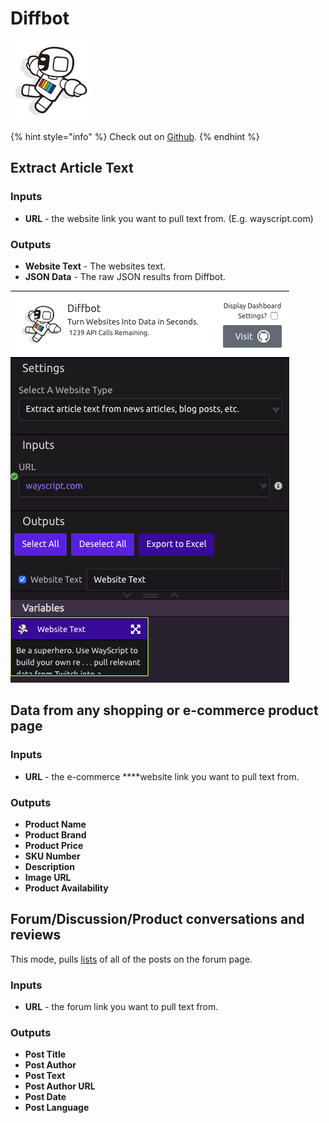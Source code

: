 # Diffbot

![Turn Websites Into Data in Seconds.](../../.gitbook/assets/diffbot.png)

{% hint style="info" %}
Check out on [Github](https://github.com/diffbot/diffbot-python-client).
{% endhint %}

## Extract Article Text

### Inputs

* **URL** - the website link you want to pull text from. \(E.g. wayscript.com\)

### Outputs

* **Website Text** - The websites text.
* **JSON Data** - The raw JSON results from Diffbot. 

![Diffbot](../../.gitbook/assets/screenshot-2019-07-16-16.30.35.png)

## Data from any shopping or e-commerce product page

### Inputs

* **URL** - the e-commerce ****website link you want to pull text from.

### Outputs

* **Product Name**
* **Product Brand**
* **Product Price**
* **SKU Number**
* **Description**
* **Image URL**
* **Product Availability**

## Forum/Discussion/Product conversations and reviews

This mode, pulls [lists](../../getting_started/variables.md#lists) of all of the posts on the forum page. 

### Inputs

* **URL** - the forum link you want to pull text from.

### Outputs

* **Post Title**
* **Post Author**
* **Post Text**
* **Post Author URL**
* **Post Date**
* **Post Language**

